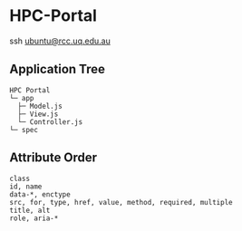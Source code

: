 # HPC-Portal
ssh ubuntu@rcc.uq.edu.au

## Application Tree
```
HPC Portal
└─ app
  ├─ Model.js 
  ├─ View.js
  └─ Controller.js
└─ spec
```

## Attribute Order
```
class
id, name
data-*, enctype
src, for, type, href, value, method, required, multiple
title, alt
role, aria-*
```